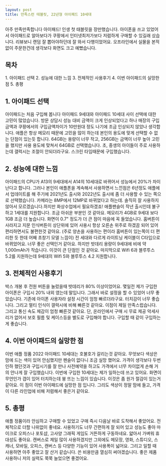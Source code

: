 ```yaml
---
layout: post
title: 만족스런 테블릿, 22년형 아이패드 10세대
---
```


아주 만족만족합니다 아이패드!
인생 첫 태블릿을 장만했습니다.
아이폰을 쓰고 있었어서 아이패드로 알아보다가 쿠팡에서 인터넷최저가보다 저렴하게 구매할 수 있길래 샀습니다.
리뷰보니 랜덤 잘 뽑아야하던데 잘 와서 다행이었어요.
오프라인에서 실물을 본적 없이 주문한건데 생각보다 화면도 크고 예뻤습니다.


<h2>목차</h2>
1. 아이패드 선택
2. 성능에 대한 느낌
3. 전체적인 사용후기
4. 이번 아이패드의 실망한 점
5. 총평



<h2>1. 아이패드 선택</h2>
아이패드는 처음 구입해 봅니다
아이패드 9세대와 아이패드 10세대 사이 선택에 대한 고민이 많았습니다.
방문 상담시 성능 대비 금액이 크게 인상되었다고 하나 매장의 구입금액과 쿠팡에서의 구입금액차이가 10만원대 정도 나기에 조금 인상되지 않았나 생각합니다.
애플은 항상 메모리 때문에 고민을 많이 하는데 본인의 용도에 맞게 선택할 수 없는 단점이 있는듯 합니다.
64GB는 용량이 너무 작고, 256GB는 금액이 너무 높아 고민을 했지만 사용 용도에 맞쳐서 64GB로 선택했습니다.
초, 중생의 아이들이 주로 사용하는데 갤럭시는 조절이 안되더라구요. 스크린 타임때문에 구입했습니다.



<h2>2. 성능에 대한 느낌</h2>
아이패드의 CPU가 A13의 9세대에서 A14의 10세대로 바뀌어서 성능에서 20%가 차이 난다고 합니다.
그러나 본인이 애플폰을 계속해서 사용하면서 느낀점은 6년정도 애플에서 업데이트를 해 주기에 2021년도 출시와 2022년도 출시에 좀 더 사용할 수 있는 쪽으로 선택했습니다.
카메라는 8MP에서 12MP로 바뀌었다고 하는데. 솔직히 잘 사용하지 않아서 모르겠습니다.하지만 화상수업에서 필요하겠죠!
애플팬슬이 작년 출시인데 불구하고 1세대를 지원합니다. 조금 아쉬운 부분인 것 같아요.
메모리가 4GB로 9세대 보다 1GB 조금 더 높습니다.
화면이 0.7" 정도가 더 큰 점이 마음에 꼭 들었습니다.
홈버튼이 사라지고 지문 인식버튼이 상단위에 있어 사용시 항상 오른손 위주로 하겠끔 되어 있어 편리하면서도 불편한것 같아요. (주로 양손을 사용하는 편이라 홈버튼이 있는쪽이 더 편리한 듯 한데 어째 초창기 모델 느낌이)
전 세대와 다르게 라이트닝 케이블이 C타입으로 바뀌었어요. 너무 좋은 선택인거 같아요.
하지만 밧데리 용량이 9세대에 비에 약 1,000mAh가 작습니다. 이것이 큰 단점인 것 같아요.
마지막으로 Wifi 6과 블루투스 5.2를 지원하는데 9세대의 Wifi 5와 블루투스 4.2 지원합니다.



<h2>3. 전체적인 사용후기</h2>
박스 개봉 후 전원 버튼을 눌렀을때 밧데리가 80% 이상이었어요. 몇일전 제가 구입한 아이폰은 구입시  20% 내외 였는데 말입니다.
그래서 바로 설정을 할 수 있었어 너무 좋았습니다. 기존에 아이폰 사용자라 설정 시간이 엄청 빠르더라구요.
터치감이 너무 좋습니다. 그리고 멀티 인식이 갤럭시에 비해 빠른것 같아요. 이점이 제일 만족스럽습니다.
그리고 통신 속도 체감이 엄청 빠른것 같아요.
단, 온라인에서 구매 시 무료 제공 악세사리가 없어서 보호 필름 및 케이스등을 별도로 구입해야 합니다.
구입할 때 같이 구입하는게 좋습니다.



<h2>4. 이번 아이패드의 실망한 점</h2>
이번 애플 정품 2022 아이패드 10세대는 호불호가 갈리는것 같아요. 무엇보다 색상은 맘에 드는 색이 있어 안심했지만 펜슬이 없다니 조금 실망 했어요. 가격이 생각보다 두번 인하 했던것과 구입시기를 잘 만나 사전예약을 하고도 가격에서 너무 차이없게 손해 거의 안나게
잘 구입했습니다. 
이번에 구입한 10세대는 제가 일하는데 쓰고 있어요. 화면이 무언인가 갭이 있어 터치하는데 붕 뜨는 느낌이 있습니다.
이것은 좀 원가 절감이 있는거 같아요. 이 점이 이번 아이패드에 실망한 점 입니다.
그리도 색상이 정말 맘에 들고, 가격이 다른 라인업에 비해 저렴해서 좋은거 같아요.



<h2>5. 총평</h2>
애플 정품이라 안심하고 구매할 수 있었고 구매 즉시 다음날 바로 도착해서 좋았어요.
전체적으로 더할 나위없이 좋네요.
사용하기도 너무 간편하게 잘 되어 있고 성능도 좋아 마이크로 오피스나 포토샵, 고사양 그래픽 게임도 거뜬하게 구동하네요.
얇아서 가벼워 휴대성도 좋아요. 
캔버스로 제일 많이 사용하겠지만 그외에도 메모장, 영화, 스튜디오, 스캐너, 모바일, 오피스, 캔버스 등 다양한 기능이 있어 사용폭이 넓어요.
그리고 일할 때 사용하면 아주 좋았고 잘 산거 같습니다.
쓴 비용만큼 열심히 써야겠습니다. 좋은 제품 사용하니 저의 실력도 쭉쭉 늘었으면 좋겠어요.

